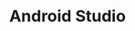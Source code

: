 ---
logohandle: android_studio
sort: androidstudio
title: Android Studio
twitter: https://x.com/AndroidDev
website: https://developer.android.com/studio/
wikipedia: https://en.wikipedia.org/wiki/Android_Studio
youtube: https://youtube.com/user/androiddevelopers
---
